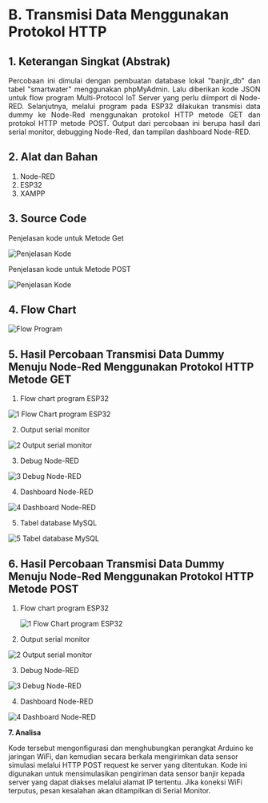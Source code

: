 # B. Transmisi Data Menggunakan Protokol HTTP

## 1. Keterangan Singkat (Abstrak)
<p align="justify">Percobaan ini dimulai dengan pembuatan database lokal "banjir_db" dan tabel "smartwater" menggunakan phpMyAdmin. Lalu diberikan kode JSON untuk flow program Multi-Protocol IoT Server yang perlu diimport di Node-RED. Selanjutnya, melalui program pada ESP32 dilakukan transmisi data dummy ke Node-Red menggunakan protokol HTTP metode GET dan protokol HTTP metode POST. Output dari percobaan ini berupa hasil dari serial monitor, debugging Node-Red, dan tampilan dashboard Node-RED.
   
## 2. Alat dan Bahan
1. Node-RED
2. ESP32
3. XAMPP

## 3. Source Code
Penjelasan kode untuk Metode Get

![Penjelasan Kode](https://github.com/hendrawansantana231/Sistem-Embedded/assets/155714822/9be9d212-06e8-468c-9b59-da340606c74f)


Penjelasan kode untuk Metode POST

![Penjelasan Kode](https://github.com/hendrawansantana231/Sistem-Embedded/assets/155714822/b666ab56-74a4-4af3-87fc-99a53458c2f9)


## 4. Flow Chart

![Flow Program](https://github.com/hendrawansantana231/Sistem-Embedded/assets/155714822/baa828d5-11a8-4f7f-ae14-edb74b0f5c6a)


## 5. Hasil Percobaan Transmisi Data Dummy Menuju Node-Red Menggunakan Protokol HTTP Metode GET

1. Flow chart program ESP32
   
 ![1  Flow Chart program ESP32](https://github.com/hendrawansantana231/Sistem-Embedded/assets/155714822/25927dfe-a318-475e-a93b-edabae09d869)

   
2. Output serial monitor
   
![2  Output serial monitor](https://github.com/hendrawansantana231/Sistem-Embedded/assets/155714822/60644250-6564-4c1c-9ea7-91d2dbc3530a)

   
3. Debug Node-RED
   
![3  Debug Node-RED](https://github.com/hendrawansantana231/Sistem-Embedded/assets/155714822/ae53a30d-cc3d-45b0-97aa-4bb7ed104079)

4. Dashboard Node-RED
   
![4  Dashboard Node-RED](https://github.com/hendrawansantana231/Sistem-Embedded/assets/155714822/4aa0752f-bbe3-4ba1-b3b7-753fa3c10a0b)

   
5. Tabel database MySQL
   
![5  Tabel database MySQL](https://github.com/hendrawansantana231/Sistem-Embedded/assets/155714822/2d3ddb87-eefd-4b38-96fb-cd07d1ddde89)


## 6. Hasil Percobaan Transmisi Data Dummy Menuju Node-Red Menggunakan Protokol HTTP Metode POST
1. Flow chart program ESP32
   
   ![1  Flow Chart program ESP32](https://github.com/hendrawansantana231/Sistem-Embedded/assets/155714822/47bdbb5b-4c43-4c18-9b80-44661f8fc148)


2. Output serial monitor
   
![2  Output serial monitor](https://github.com/hendrawansantana231/Sistem-Embedded/assets/155714822/5bac1a03-c848-4941-8523-05a2554c849c)

   
3. Debug Node-RED
   
![3  Debug Node-RED](https://github.com/hendrawansantana231/Sistem-Embedded/assets/155714822/7727150e-08d9-46bf-800a-6739ea0ab571)

   
4. Dashboard Node-RED
   
![4  Dashboard Node-RED](https://github.com/hendrawansantana231/Sistem-Embedded/assets/155714822/57cd6fd5-754f-4e84-8ad6-1368d2f64860)


<p align="justify">
<b><p>7. Analisa </p></b>
<p>Kode tersebut mengonfigurasi dan menghubungkan perangkat Arduino ke jaringan WiFi, dan kemudian secara berkala mengirimkan data sensor simulasi melalui HTTP POST request ke server yang ditentukan. Kode ini digunakan untuk mensimulasikan pengiriman data sensor banjir kepada server yang dapat diakses melalui alamat IP tertentu. Jika koneksi WiFi terputus, pesan kesalahan akan ditampilkan di Serial Monitor.</p>
